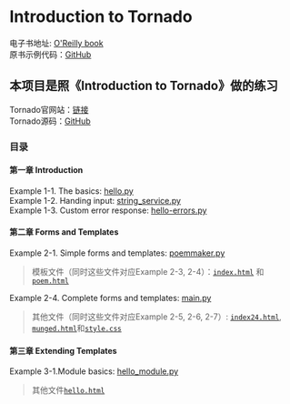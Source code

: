 # Introduction to Tornado
电子书地址: [O'Reilly book](http://shop.oreilly.com/product/0636920021292.do)<br>
原书示例代码：[GitHub](https://github.com/Introduction-to-Tornado/Introduction-to-Tornado)

## 本项目是照《Introduction to Tornado》做的练习

Tornado官网站：[链接](https://www.tornadoweb.org/en/stable/)<br>
Tornado源码：[GitHub](https://github.com/tornadoweb/tornado)

### 目录
#### 第一章 Introduction
Example 1-1. The basics: [hello.py](https://github.com/luxxcn/Introduction-to-Tornado/blob/master/1.%20Introduction/hello.py)<br>
Example 1-2. Handing input: [string_service.py](https://github.com/luxxcn/Introduction-to-Tornado/blob/master/1.%20Introduction/string_service.py)<br>
Example 1-3. Custom error response: [hello-errors.py](https://github.com/luxxcn/Introduction-to-Tornado/blob/master/1.%20Introduction/hello-errors.py)
#### 第二章 Forms and Templates
Example 2-1. Simple forms and templates: [poemmaker.py](https://github.com/luxxcn/Introduction-to-Tornado/blob/master/2.Forms%20and%20Templates/poemmaker.py)
> 模板文件（同时这些文件对应Example 2-3, 2-4）：[`index.html`](https://github.com/luxxcn/Introduction-to-Tornado/blob/master/2.Forms%20and%20Templates/templates/index.html) 和 [`poem.html`](https://github.com/luxxcn/Introduction-to-Tornado/blob/master/2.Forms%20and%20Templates/templates/poem.html)

Example 2-4. Complete forms and templates: [main.py](https://github.com/luxxcn/Introduction-to-Tornado/blob/master/2.Forms%20and%20Templates/main.py)
> 其他文件（同时这些文件对应Example 2-5, 2-6, 2-7）: [`index24.html`](https://github.com/luxxcn/Introduction-to-Tornado/blob/master/2.Forms%20and%20Templates/templates/index24.html), [`munged.html`](https://github.com/luxxcn/Introduction-to-Tornado/blob/master/2.Forms%20and%20Templates/templates/munged.html)和[`style.css`](https://github.com/luxxcn/Introduction-to-Tornado/blob/master/2.Forms%20and%20Templates/static/style.css)
#### 第三章 Extending Templates
Example 3-1.Module basics: [hello_module.py](https://github.com/luxxcn/Introduction-to-Tornado/blob/master/3.Extending%20Templates/hello_module.py)
> 其他文件[`hello.html`](https://github.com/luxxcn/Introduction-to-Tornado/blob/master/3.Extending%20Templates/templates/hello.html)